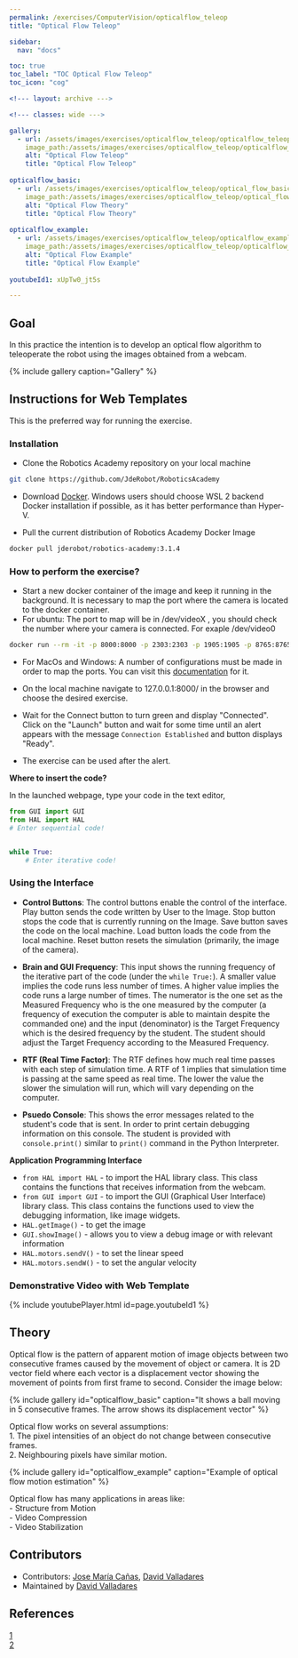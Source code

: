 ```yaml
---
permalink: /exercises/ComputerVision/opticalflow_teleop
title: "Optical Flow Teleop"

sidebar:
  nav: "docs"

toc: true
toc_label: "TOC Optical Flow Teleop"
toc_icon: "cog"

<!--- layout: archive --->

<!--- classes: wide --->

gallery:
  - url: /assets/images/exercises/opticalflow_teleop/opticalflow_teleop_teaser.png
    image_path:/assets/images/exercises/opticalflow_teleop/opticalflow_teleop_teaser.png
    alt: "Optical Flow Teleop"
    title: "Optical Flow Teleop"
    
opticalflow_basic:
  - url: /assets/images/exercises/opticalflow_teleop/optical_flow_basic.jpg
    image_path:/assets/images/exercises/opticalflow_teleop/optical_flow_basic.jpg
    alt: "Optical Flow Theory"
    title: "Optical Flow Theory"
    
opticalflow_example:
  - url: /assets/images/exercises/opticalflow_teleop/opticalflow_example.jpg
    image_path:/assets/images/exercises/opticalflow_teleop/opticalflow_example.jpg
    alt: "Optical Flow Example"
    title: "Optical Flow Example"
    
youtubeId1: xUpTw0_jt5s

---
```


## Goal

In this practice the intention is to develop an optical flow algorithm to teleoperate the robot using the images obtained from a webcam.   

{% include gallery caption="Gallery" %}


## Instructions for Web Templates
This is the preferred way for running the exercise.

### Installation 
- Clone the Robotics Academy repository on your local machine

```bash
git clone https://github.com/JdeRobot/RoboticsAcademy
```

- Download [Docker](https://docs.docker.com/get-docker/). Windows users should choose WSL 2 backend Docker installation if possible, as it has better performance than Hyper-V.

- Pull the current distribution of Robotics Academy Docker Image

```bash
docker pull jderobot/robotics-academy:3.1.4
```

### How to perform the exercise?
- Start a new docker container of the image and keep it running in the background. It is necessary to map the port where the camera is located to the docker container.  
- For ubuntu: The port to map will be in /dev/videoX , you should check the number where your camera is connected. For exaple /dev/video0

```bash
docker run --rm -it -p 8000:8000 -p 2303:2303 -p 1905:1905 -p 8765:8765 -p 6080:6080 -p 1108:1108 --device /dev/video0:/dev/video0 jderobot/robotics-academy:3.1.5 ./start.sh 
```   
- For MacOs and Windows: A number of configurations must be made in order to map the ports. You can visit this [documentation](https://medium.com/@jijupax/connect-the-webcam-to-docker-on-mac-or-windows-51d894c44468) for it.

- On the local machine navigate to 127.0.0.1:8000/ in the browser and choose the desired exercise.

- Wait for the Connect button to turn green and display "Connected". Click on the "Launch" button and wait for some time until an alert appears with the message `Connection Established` and button displays "Ready". 

- The exercise can be used after the alert.


**Where to insert the code?**

In the launched webpage, type your code in the text editor,

```python
from GUI import GUI
from HAL import HAL
# Enter sequential code!


while True:
    # Enter iterative code!
```

### Using the Interface

* **Control Buttons**: The control buttons enable the control of the interface. Play button sends the code written by User to the Image. Stop button stops the code that is currently running on the Image. Save button saves the code on the local machine. Load button loads the code from the local machine. Reset button resets the simulation (primarily, the image of the camera).

* **Brain and GUI Frequency**: This input shows the running frequency of the iterative part of the code (under the `while True:`). A smaller value implies the code runs less number of times. A higher value implies the code runs a large number of times. The numerator is the one set as the Measured Frequency who is the one measured by the computer (a frequency of execution the computer is able to maintain despite the commanded one) and the input (denominator) is the Target Frequency which is the desired frequency by the student. The student should adjust the Target Frequency according to the Measured Frequency.

* **RTF (Real Time Factor)**: The RTF defines how much real time passes with each step of simulation time. A RTF of 1 implies that simulation time is passing at the same speed as real time. The lower the value the slower the simulation will run, which will vary depending on the computer. 

* **Psuedo Console**: This shows the error messages related to the student's code that is sent. In order to print certain debugging information on this console. The student is provided with `console.print()` similar to `print()` command in the Python Interpreter. 

**Application Programming Interface**

* `from HAL import HAL` - to import the HAL library class. This class contains the functions that receives information from the webcam.
* `from GUI import GUI` - to import the GUI (Graphical User Interface) library class. This class contains the functions used to view the debugging information, like image widgets.
* `HAL.getImage()` - to get the image
* `GUI.showImage()` - allows you to view a debug image or with relevant information
* `HAL.motors.sendV()` - to set the linear speed
* `HAL.motors.sendW()` - to set the angular velocity   

### Demonstrative Video with Web Template

{% include youtubePlayer.html id=page.youtubeId1 %}


## Theory
Optical flow is the pattern of apparent motion of image objects between two consecutive frames caused by the movement of object or camera. It is 2D vector field where each vector is a displacement vector showing the movement of points from first frame to second. Consider the image below:    

{% include gallery id="opticalflow_basic" caption="It shows a ball moving in 5 consecutive frames. The arrow shows its displacement vector" %}   

Optical flow works on several assumptions:     
    1. The pixel intensities of an object do not change between consecutive frames.   
    2. Neighbouring pixels have similar motion.  

{% include gallery id="opticalflow_example" caption="Example of optical flow motion estimation" %}   

Optical flow has many applications in areas like:   
    - Structure from Motion   
    - Video Compression   
    - Video Stabilization   


## Contributors

- Contributors: [Jose María Cañas](https://github.com/jmplaza), [David Valladares](https://github.com/dvalladaresv)   
- Maintained by [David Valladares](https://github.com/dvalladaresv)     



## References

[1](https://docs.opencv.org/3.4/d4/dee/tutorial_optical_flow.html)   
[2](https://medium.com/@jijupax/connect-the-webcam-to-docker-on-mac-or-windows-51d894c44468)   


